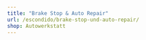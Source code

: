 ```yaml
---
title: "Brake Stop & Auto Repair"
url: /escondido/brake-stop-und-auto-repair/
shop: Autowerkstatt
---
```

